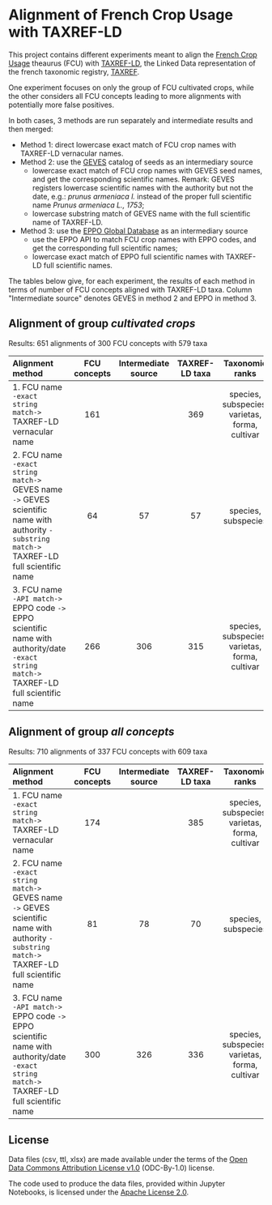 # Alignment of French Crop Usage with TAXREF-LD

This project contains different experiments meant to align the [French Crop Usage](http://ontology.irstea.fr/pmwiki.php/Site/FrenchCropUsage) theaurus (FCU) with [TAXREF-LD](https://github.com/frmichel/taxref-ld/), the Linked Data representation of the french taxonomic registry, [TAXREF](https://inpn.mnhn.fr/programme/referentiel-taxonomique-taxref?lg=en).

One experiment focuses on only the group of FCU cultivated crops, while the other considers all FCU concepts leading to more alignments with
 potentially more false positives.

In both cases, 3 methods are run separately and intermediate results and then merged:
- Method 1: direct lowercase exact match of FCU crop names with TAXREF-LD vernacular names.
- Method 2: use the [GEVES](https://www.geves.fr/) catalog of seeds as an intermediary source
    - lowercase exact match of FCU crop names with GEVES seed names, and get the corresponding scientific names. Remark: GEVES registers lowercase scientific names with the authority but not the date, e.g.: *prunus armeniaca l.* instead of the proper full scientific name *Prunus armeniaca L., 1753*;
    - lowercase substring match of GEVES name with the full scientific name of TAXREF-LD.
- Method 3: use the [EPPO Global Database](https://gd.eppo.int/) as an intermediary source
    - use the EPPO API to match FCU crop names with EPPO codes, and get the corresponding full scientific names;
    - lowercase exact match of EPPO full scientific names with TAXREF-LD full scientific names.

The tables below give, for each experiment, the results of each method in terms of number of FCU concepts aligned with TAXREF-LD taxa. Column "Intermediate source" denotes GEVES in method 2 and EPPO in method 3.


## Alignment of group *cultivated crops*

Results: 651 alignments of 300 FCU concepts with 579 taxa

| Alignment method   | FCU concepts | Intermediate source | TAXREF-LD taxa | Taxonomic ranks |
| :-- |       :--:   |         :--: |           :--: | :--: |
| 1. FCU name `-exact string match->` TAXREF-LD vernacular name | 161 | | 369 | species, subspecies, varietas, forma, cultivar |
| 2. FCU name `-exact string match->` GEVES name `->` GEVES scientific name with authority `-substring match->` TAXREF-LD full scientific name | 64 | 57  | 57 | species, subspecies |
| 3. FCU name `-API match->` EPPO code `->` EPPO scientific name with authority/date `-exact string match->` TAXREF-LD full scientific name | 266 | 306 | 315 | species, subspecies, varietas, forma, cultivar |

## Alignment of group *all concepts*

Results: 710 alignments of 337 FCU concepts with 609 taxa

| Alignment method   | FCU concepts | Intermediate source | TAXREF-LD taxa | Taxonomic ranks |
| :-- |       :--:   |         :--: |           :--: | :--: |
| 1. FCU name `-exact string match->` TAXREF-LD vernacular name | 174 | | 385 | species, subspecies, varietas, forma, cultivar |
| 2. FCU name `-exact string match->` GEVES name `->` GEVES scientific name with authority `-substring match->` TAXREF-LD full scientific name | 81 | 78  | 70 | species, subspecies |
| 3. FCU name `-API match->` EPPO code `->` EPPO scientific name with authority/date `-exact string match->` TAXREF-LD full scientific name | 300 | 326 | 336 | species, subspecies, varietas, forma, cultivar |


## License

Data files (csv, ttl, xlsx) are made available under the terms of the [Open Data Commons Attribution License v1.0](https://opendatacommons.org/licenses/by/1-0/) (ODC-By-1.0) license.

The code used to produce the data files, provided within Jupyter Notebooks, is licensed under the [Apache License 2.0](http://www.apache.org/licenses/LICENSE-2.0).
